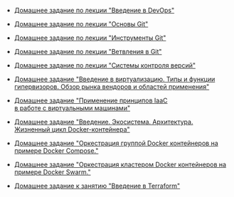 * [Домашнее задание по лекции "Введение в DevOps"](tasks/000-devops-00-intr/README.md)

* [Домашнее задание по лекции "Основы Git"](tasks/001--git---01-intr/README.md)

* [Домашнее задание по лекции "Инструменты Git"](tasks/002--git--00--tool/README.md)

* [Домашнее задание по лекции "Ветвления в Git"](tasks/003-git-00-branchs/README.md)

* [Домашнее задание по лекции "Системы контроля версий"](tasks/004-git--01-ignore/README.md)

* [Домашнее задание "Введение в виртуализацию. Типы и функции гипервизоров.
  Обзор рынка вендоров и областей применения"](tasks/005-virt-01-basics/README.md)

* [Домашнее задание "Применение принципов IaaC  
  в работе с виртуальными машинами"](tasks/005--virt--02-iaac/README.md)

* [Домашнее задание "Введение. Экосистема. Архитектура.  
  Жизненный цикл Docker-контейнера"](tasks/005-virt-03-docker/README.md)

* [Домашнее задание "Оркестрация группой Docker контейнеров
  на примере Docker Compose."](tasks/005-vir-docker-com/README.md)

* [Домашнее задание "Оркестрация кластером Docker контейнеров
  на примере Docker Swarm."](tasks/005-vi-docker-swarm/README.md)

* [Домашнее задание к занятию "Введение в
  Terraform"](tasks/006-terraform-intro/README.md)
